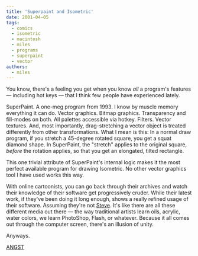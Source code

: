 ```yaml
---
title: 'Superpaint and Isometric'
date: 2001-04-05
tags:
  - comics
  - isometric
  - macintosh
  - miles
  - programs
  - superpaint
  - vector
authors:
  - miles
---
```


You know, there's a feeling you get when you know _all_ a program's features — including hot keys — that I think few people have experienced lately.

SuperPaint. A one-meg program from 1993. I know by muscle memory everything it can do. Vector graphics. Bitmap graphics. Transparency and fill-modes on both. All palettes accessible via hotkey. Filters. Vector textures. And, most importantly, drag-stretching a vector object is treated differently from other transformations. What I mean is this: In a normal draw program, if you stretch a 45-degree rotated square, you get a squat diamond shape. In SuperPaint, the "stretch" applies to the original square, _before_ the rotation applies, so that you get an elongated, tilted rectangle.

This one trivial attribute of SuperPaint's internal logic makes it the most perfect available program for drawing Isometric. No other vector graphics tool I have used works this way.

With online cartoonists, you can go back through their archives and watch their knowledge of their software get progressively cruder. While their latest work, if they've been doing it long enough, shows a really refined usage of their software. Assuming they're not [Steve](http://yellow5.com/pokey). It's like there are all these different media out there — the way traditional artists learn oils, acrylic, water colors, we learn PhotoShop, Flash, or whatever. Because it all comes out through the computer screen, there's an illusion of unity.

Anyways.

[ANGST](http://damaged.anime.net/art/new/killyourchildinsideofme.jpg)
